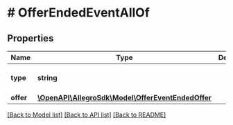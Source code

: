 # # OfferEndedEventAllOf

## Properties

Name | Type | Description | Notes
------------ | ------------- | ------------- | -------------
**type** | **string** |  | [optional] [default to 'OFFER_ENDED']
**offer** | [**\OpenAPI\AllegroSdk\Model\OfferEventEndedOffer**](OfferEventEndedOffer.md) |  |

[[Back to Model list]](../../README.md#models) [[Back to API list]](../../README.md#endpoints) [[Back to README]](../../README.md)
